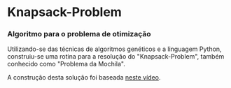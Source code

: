 # Knapsack-Problem

### Algoritmo para o problema de otimização

Utilizando-se das técnicas de algoritmos genéticos e a linguagem Python, construiu-se uma rotina para a resolução do "Knapsack-Problem", também conhecido como "Problema da Mochila".

A construção desta solução foi baseada [neste vídeo](https://youtu.be/sXzFIrSt11o).